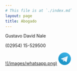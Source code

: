 ```yaml
---
# This file is at `./index.md`
layout: page
title: Abogado
---
```

Gustavo David Nale

(02954) 15-529500  


[!(/images/whatsapp.png)](https://wa.me/5492954529500/)
[![](/images/telegram.png)](https://t.me/gustavo_ok/)

